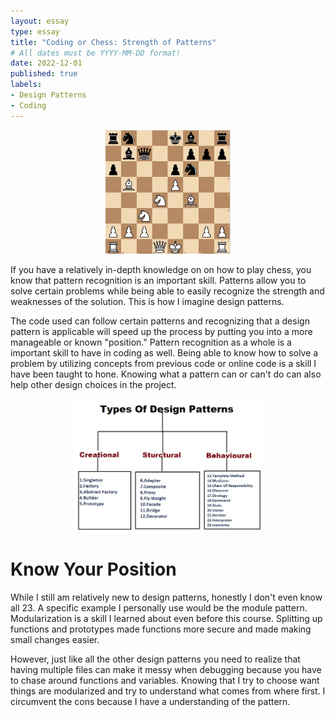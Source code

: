 ```yaml
---
layout: essay
type: essay
title: "Coding or Chess: Strength of Patterns"
# All dates must be YYYY-MM-DD format!
date: 2022-12-01
published: true 
labels:
- Design Patterns
- Coding
---
```


<p align="center">
  <img width="200px" 
       src="../img/chess_board.jpg" 
       class="img-thumbnail" >
 </p>

If you have a relatively in-depth knowledge on on how to play chess, you know that pattern recognition is an important skill. Patterns allow you to solve certain problems while being able to easily recognize the strength and weaknesses of the solution. This is how I imagine design patterns. 

The code used can follow certain patterns and recognizing that a design pattern is applicable will speed up the process by putting you into a more manageable or known "position." Pattern recognition as a whole is a important skill to have in coding as well. Being able to know how to solve a problem by utilizing concepts from previous code or online code is a skill I have been taught to hone. Knowing what a pattern can or can't do can also help other design choices in the project.

<p align="center">
  <img width="300px" 
       src="../img/design_pattern.jpg" 
       class="img-thumbnail" >
 </p>

# Know Your Position

While I still am relatively new to design patterns, honestly I don't even know all 23. A specific example I personally use would be the module pattern. Modularization is a skill I learned about even before this course. Splitting up functions and prototypes made functions more secure and made making small changes easier. 

However, just like all the other design patterns you need to realize that having multiple files can make it messy when debugging because you have to chase around functions and variables. Knowing that I try to choose want things are modularized and try to understand what comes from where first. I circumvent the cons because I have a understanding of the pattern.

